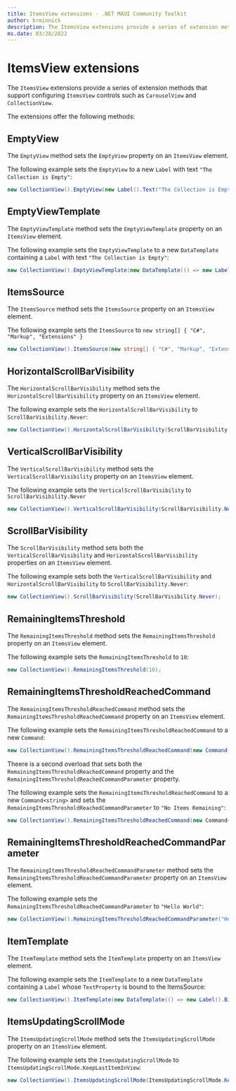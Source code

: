 ```yaml
---
title: ItemsView extensions - .NET MAUI Community Toolkit
author: brminnick
description: The ItemsView extensions provide a series of extension methods that support configuring ItemsView controls
ms.date: 03/28/2022
---
```


# ItemsView extensions

The `ItemsView` extensions provide a series of extension methods that support configuring `ItemsView` controls such as `CarouselView` and `CollectionView`.

The extensions offer the following methods:

## EmptyView

The `EmptyView` method sets the `EmptyView` property on an `ItemsView` element.

The following example sets the `EmptyView` to a new `Label` with text `"The Collection is Empty"`:

```csharp
new CollectionView().EmptyView(new Label().Text("The Collection is Empty"));
```

## EmptyViewTemplate

The `EmptyViewTemplate` method sets the `EmptyViewTemplate` property on an `ItemsView` element.

The following example sets the `EmptyViewTemplate` to a new `DataTemplate` containing a `Label` with text `"The Collection is Empty"`:

```csharp
new CollectionView().EmptyViewTemplate(new DataTemplate(() => new Label().Text("The Collection is Empty")));
```

## ItemsSource

The `ItemsSource` method sets the `ItemsSource` property on an `ItemsView` element.

The following example sets the `ItemsSource` to `new string[] { "C#", "Markup", "Extensions" }`

```csharp
new CollectionView().ItemsSource(new string[] { "C#", "Markup", "Extensions" });
```

## HorizontalScrollBarVisibility

The `HorizontalScrollBarVisibility` method sets the `HorizontalScrollBarVisibility` property on an `ItemsView` element.

The following example sets the `HorizontalScrollBarVisibility` to `ScrollBarVisibility.Never`:

```csharp
new CollectionView().HorizontalScrollBarVisibility(ScrollBarVisibility.Never);
```

## VerticalScrollBarVisibility

The `VerticalScrollBarVisibility` method sets the `VerticalScrollBarVisibility` property on an `ItemsView` element.

The following example sets the `VerticalScrollBarVisibility` to `ScrollBarVisibility.Never`

```csharp
new CollectionView().VerticalScrollBarVisibility(ScrollBarVisibility.Never);
```

## ScrollBarVisibility

The `ScrollBarVisibility` method sets both the `VerticalScrollBarVisibility` and `HorizontalScrollBarVisibility` properties on an `ItemsView` element.

The following example sets both the `VerticalScrollBarVisibility` and `HorizontalScrollBarVisibility` to `ScrollBarVisibility.Never`:

```csharp
new CollectionView().ScrollBarVisibility(ScrollBarVisibility.Never);
```

## RemainingItemsThreshold

The `RemainingItemsThreshold` method sets the `RemainingItemsThreshold` property on an `ItemsView` element.

The following example sets the `RemainingItemsThreshold` to `10`:

```csharp
new CollectionView().RemainingItemsThreshold(10);
```

## RemainingItemsThresholdReachedCommand

The `RemainingItemsThresholdReachedCommand` method sets the `RemainingItemsThresholdReachedCommand` property on an `ItemsView` element.

The following example sets the `RemainingItemsThresholdReachedCommand` to a new `Command`:

```csharp
new CollectionView().RemainingItemsThresholdReachedCommand(new Command(async () => await DisplayAlert("Threshold Reached", "", "OK")));
```

Theere is a second overload that sets both the `RemainingItemsThresholdReachedCommand` property and the `RemainingItemsThresholdReachedCommandParameter` property.

The following example sets the `RemainingItemsThresholdReachedCommand` to a new `Command<string>` and sets the `RemainingItemsThresholdReachedCommandParameter` to `"No Items Remaining"`:

```csharp
new CollectionView().RemainingItemsThresholdReachedCommand(new Command<string>(async text => await DisplayAlert("Threshold Reached", text, "OK"), "No Items Remaining"));
```

## RemainingItemsThresholdReachedCommandParameter

The `RemainingItemsThresholdReachedCommandParameter` method sets the `RemainingItemsThresholdReachedCommandParameter` property on an `ItemsView` element.

The following example sets the `RemainingItemsThresholdReachedCommandParameter` to `"Hello World"`:

```csharp
new CollectionView().RemainingItemsThresholdReachedCommandParameter("Hello World");
```

## ItemTemplate

The `ItemTemplate` method sets the `ItemTemplate` property on an `ItemsView` element.

The following example sets the `ItemTemplate` to a new `DataTemplate` containing a `Label` whose `TextProperty` is bound to the ItemsSource:

```csharp
new CollectionView().ItemTemplate(new DataTemplate(() => new Label().Bind(Label.TextProperty, Binding.SelfPath)));
```

## ItemsUpdatingScrollMode

The `ItemsUpdatingScrollMode` method sets the `ItemsUpdatingScrollMode` property on an `ItemsView` element.

The following example sets the `ItemsUpdatingScrollMode` to `ItemsUpdatingScrollMode.KeepLastItemInView`:

```csharp
new CollectionView().ItemsUpdatingScrollMode(ItemsUpdatingScrollMode.KeepLastItemInView);
```

